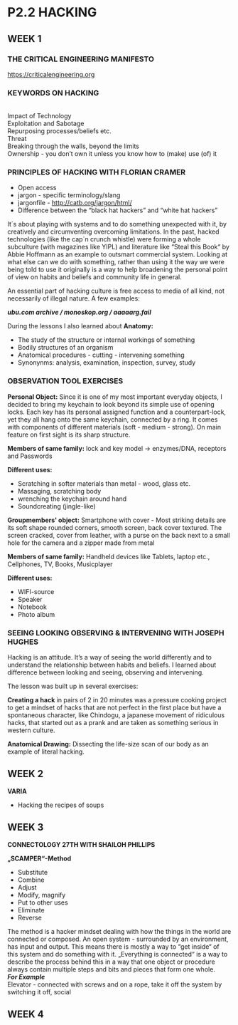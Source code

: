 # **P2.2 HACKING**

## WEEK 1

### THE CRITICAL ENGINEERING MANIFESTO 
https://criticalengineering.org
### KEYWORDS ON HACKING 

<br>Impact of Technology
<br>Exploitation and Sabotage
<br>Repurposing processes/beliefs etc.
<br>Threat
<br>Breaking through the walls, beyond the limits
<br>Ownership - you don’t own it unless you know how to (make) use (of) it

### PRINCIPLES OF HACKING WITH FLORIAN CRAMER 

- Open access
- jargon - specific terminology/slang
- jargonfile - http://catb.org/jargon/html/
- Difference between the “black hat hackers” and “white hat hackers”

It´s about playing with systems and to do something unexpected with it, by 
creatively and circumventing overcoming limitations. In the past, hacked technologies (like the cap´n crunch whistle) were forming a whole subculture (with magazines like YIPL) and literature like “Steal this Book“ by Abbie Hoffmann as an example to outsmart commercial system. Looking at what else can we do with something, rather than using it the way we were being told to use it originally is a way to help broadening the personal point of view on habits and beliefs and community life in general. 

An essential part of hacking culture is free access to media of all kind, not necessarily of illegal nature. A few examples:

**_ubu.com archive / monoskop.org / aaaaarg.fail_**  

During the lessons I also learned about **Anatomy:**

- The study of the structure or internal workings of something
- Bodily structures of an organism
- Anatomical procedures - cutting - intervening something
- Synonynms: analysis, examination, inspection, survey, study 

### OBSERVATION TOOL EXERCISES 

**Personal Object:**
Since it is one of my most important everyday objects, I decided to bring my keychain to look beyond its simple use of opening locks. Each key has its personal assigned function and a counterpart-lock, yet they all hang onto the same keychain, connected by a ring. It comes with components of different materials (soft - medium - strong). On main feature on first sight is its sharp structure.

**Members of same family:** lock and key model -> enzymes/DNA, receptors and Passwords 

**Different uses:** 

- Scratching in softer materials than metal - wood, glass etc.
- Massaging, scratching body
- wrenching the keychain around hand
- Soundcreating (jingle-like)

**Groupmembers' object:**
Smartphone with cover - Most striking details are its soft shape rounded corners, smooth screen, back cover textured. The screen cracked, cover from leather, with a purse on the back next to a small hole for the camera and a zipper made from metal

**Members of same family:**  Handheld devices like Tablets, laptop etc., Cellphones, TV, Books, Musicplayer

**Different uses:** 

- WIFI-source
- Speaker
- Notebook
- Photo album

### SEEING LOOKING OBSERVING & INTERVENING WITH JOSEPH HUGHES

Hacking is an attitude. It’s a way of seeing the world differently and to understand the relationship between habits and beliefs. I learned about difference between looking and seeing, observing and intervening.

The lesson was built up in several exercises:

**Creating a hack** in pairs of 2 in 20 minutes was a pressure cooking project to get a mindset of hacks that are not perfect in the first place but have a spontaneous character, like Chindogu, a japanese movement of ridiculous hacks, that started out as a prank and are taken as something serious in western culture.

**Anatomical Drawing:**
Dissecting the life-size scan of our body as an example of literal hacking.

## WEEK 2

**VARIA**
- Hacking the recipes of soups

## WEEK 3

**CONNECTOLOGY 27TH WITH SHAILOH PHILLIPS**

**„SCAMPER“-Method**

- Substitute
- Combine
- Adjust
- Modify, magnify
- Put to other uses
- Eliminate 
- Reverse

The method is a hacker mindset dealing with how the things in the world are connected or composed. An open system - surrounded by an environment, has input and output. This means there is mostly a way to “get inside“ of this system and do something with it. „Everything is connected“ is a way to describe the process behind this in a way that one object or procedure always contain multiple steps and bits and pieces that form one whole.
<br>**_For Example_**
<br>Elevator - connected with screws and on a rope, take it off the system by switching it off, social 

## WEEK 4
